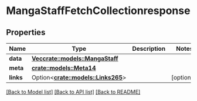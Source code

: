 # MangaStaffFetchCollectionresponse

## Properties

Name | Type | Description | Notes
------------ | ------------- | ------------- | -------------
**data** | [**Vec<crate::models::MangaStaff>**](mangaStaff.md) |  | 
**meta** | [**crate::models::Meta14**](meta14.md) |  | 
**links** | Option<[**crate::models::Links265**](links265.md)> |  | [optional]

[[Back to Model list]](../README.md#documentation-for-models) [[Back to API list]](../README.md#documentation-for-api-endpoints) [[Back to README]](../README.md)


